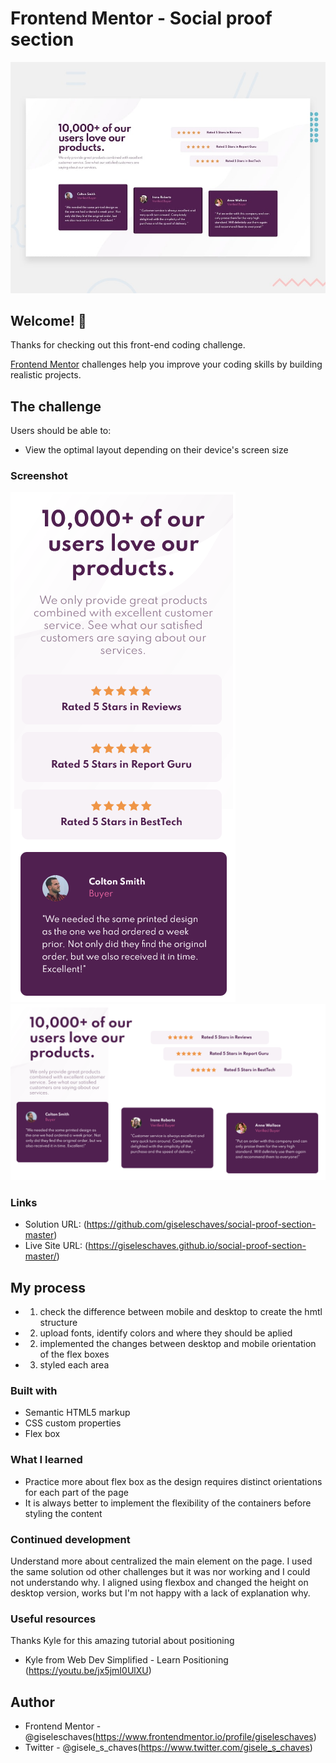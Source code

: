 # Frontend Mentor - Social proof section

![Design preview for the Social proof section coding challenge](./design/desktop-preview.jpg)

## Welcome! 👋

Thanks for checking out this front-end coding challenge.

[Frontend Mentor](https://www.frontendmentor.io) challenges help you improve your coding skills by building realistic projects.

## The challenge

Users should be able to:

- View the optimal layout depending on their device's screen size

### Screenshot

![Screenshot](./design/mobile-solution-screenshot.png)
![Screenshot](./design/desktop-solution-screenshot.png)

### Links

- Solution URL: (https://github.com/giseleschaves/social-proof-section-master)
- Live Site URL: (https://giseleschaves.github.io/social-proof-section-master/)

## My process

- 1. check the difference between mobile and desktop to create the hmtl structure
- 2. upload fonts, identify colors and where they should be aplied
- 2. implemented the changes between desktop and mobile orientation of the flex boxes
- 3. styled each area

### Built with

- Semantic HTML5 markup
- CSS custom properties
- Flex box

### What I learned

- Practice more about flex box as the design requires distinct orientations for each part of the page
- It is always better to implement the flexibility of the containers before styling the content

### Continued development

Understand more about centralized the main element on the page. I used the same solution od other challenges but it was nor working and I could not understando why. I aligned using flexbox and changed the height on desktop version, works but I'm not happy with a lack of explanation why.

### Useful resources

Thanks Kyle for this amazing tutorial about positioning

- Kyle from Web Dev Simplified - Learn Positioning (https://youtu.be/jx5jmI0UlXU)

## Author

- Frontend Mentor - @giseleschaves(https://www.frontendmentor.io/profile/giseleschaves)
- Twitter - @gisele_s_chaves(https://www.twitter.com/gisele_s_chaves)
